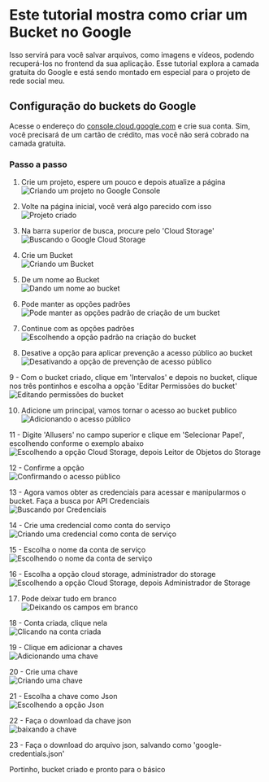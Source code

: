 # Este tutorial mostra como criar um Bucket no Google   
Isso servirá para você salvar arquivos, como imagens e vídeos, podendo recuperá-los no frontend da sua aplicação. Esse tutorial explora a camada gratuita do Google e está sendo montado em especial para o projeto de rede social meu.

## Configuração do buckets do Google   
Acesse o endereço do [console.cloud.google.com](https://console.cloud.google.com/cloud-resource-manager?folder=&organizationId=0&hl=pt-br) e crie sua conta. Sim, você precisará de um cartão de crédito, mas você não será cobrado na camada gratuita.

### Passo a passo   
1. Crie um projeto, espere um pouco e depois atualize a página   
![Criando um projeto no Google Console](images/tutorial/001.png)

2. Volte na página inicial, você verá algo parecido com isso   
![Projeto criado](images/tutorial/002.png)

3. Na barra superior de busca, procure pelo 'Cloud Storage'   
![Buscando o Google Cloud Storage](images/tutorial/003.png)

4. Crie um Bucket   
![Criando um Bucket](images/tutorial/004.png)

5. De um nome ao Bucket   
![Dando um nome ao bucket](images/tutorial/005.png)

6. Pode manter as opções padrões   
![Pode manter as opções padrão de criação de um bucket](images/tutorial/006.png)

7. Continue com as opções padrões   
![Escolhendo a opção padrão na criação do bucket](images/tutorial/007.png)

8. Desative a opção para aplicar prevenção a acesso público ao bucket   
![Desativando a opção de prevenção de acesso público](images/tutorial/009.png)

9 - Com o bucket criado, clique em 'Intervalos' e depois no bucket, clique nos três pontinhos e escolha a opção 'Editar Permissões do bucket'   
![Editando permissões do bucket](images/tutorial/011.png)

10. Adicione um principal, vamos tornar o acesso ao bucket publico   
![Adicionando o acesso público](images/tutorial/012.png)

11 - Digite 'Allusers' no campo superior e clique em 'Selecionar Papel', escolhendo conforme o exemplo abaixo   
![Escolhendo a opção Cloud Storage, depois Leitor de Objetos do Storage](images/tutorial/013.png)

12 - Confirme a opção   
![Confirmando o acesso público](images/tutorial/015.png)

13 - Agora vamos obter as credenciais para acessar e manipularmos o bucket. Faça a busca por API Credenciais   
![Buscando por Credenciais](images/tutorial/016.png)

14 - Crie uma credencial como conta do serviço   
![Criando uma credencial como conta de serviço](images/tutorial/017.png)

15 - Escolha o nome da conta de serviço   
![Escolhendo o nome da conta de serviço](images/tutorial/018.png)

16 - Escolha a opção cloud storage, administrador do storage   
![Escolhendo a opção Cloud Storage, depois Administrador de Storage](images/tutorial/019.png)

17. Pode deixar tudo em branco   
![Deixando os campos em branco](images/tutorial/008.png)

18 - Conta criada, clique nela   
![Clicando na conta criada](images/tutorial/020.png)

19 - Clique em adicionar a chaves   
![Adicionando uma chave](images/tutorial/021.png)

20 - Crie uma chave   
![Criando uma chave](images/tutorial/022.png)

21 - Escolha a chave como Json   
![Escolhendo a opção Json](images/tutorial/023.png)

22 - Faça o download da chave json   
![baixando a chave](images/tutorial/024.png)

23 - Faça o download do arquivo json, salvando como 'google-credentials.json'

Portinho, bucket criado e pronto para o básico
